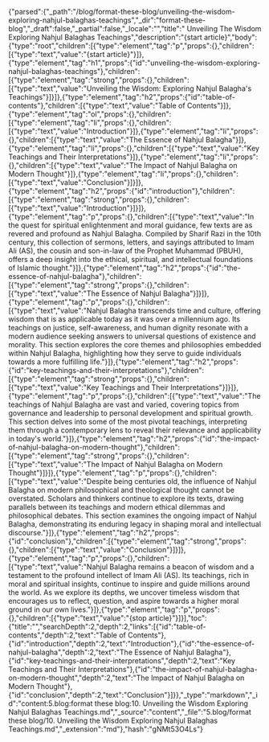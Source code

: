 {"parsed":{"_path":"/blog/format-these-blog/unveiling-the-wisdom-exploring-nahjul-balaghas-teachings","_dir":"format-these-blog","_draft":false,"_partial":false,"_locale":"","title":" Unveiling The Wisdom Exploring Nahjul Balaghas Teachings","description":"{start article}","body":{"type":"root","children":[{"type":"element","tag":"p","props":{},"children":[{"type":"text","value":"{start article}"}]},{"type":"element","tag":"h1","props":{"id":"unveiling-the-wisdom-exploring-nahjul-balaghas-teachings"},"children":[{"type":"element","tag":"strong","props":{},"children":[{"type":"text","value":"Unveiling the Wisdom: Exploring Nahjul Balagha's Teachings"}]}]},{"type":"element","tag":"h2","props":{"id":"table-of-contents"},"children":[{"type":"text","value":"Table of Contents"}]},{"type":"element","tag":"ol","props":{},"children":[{"type":"element","tag":"li","props":{},"children":[{"type":"text","value":"Introduction"}]},{"type":"element","tag":"li","props":{},"children":[{"type":"text","value":"The Essence of Nahjul Balagha"}]},{"type":"element","tag":"li","props":{},"children":[{"type":"text","value":"Key Teachings and Their Interpretations"}]},{"type":"element","tag":"li","props":{},"children":[{"type":"text","value":"The Impact of Nahjul Balagha on Modern Thought"}]},{"type":"element","tag":"li","props":{},"children":[{"type":"text","value":"Conclusion"}]}]},{"type":"element","tag":"h2","props":{"id":"introduction"},"children":[{"type":"element","tag":"strong","props":{},"children":[{"type":"text","value":"Introduction"}]}]},{"type":"element","tag":"p","props":{},"children":[{"type":"text","value":"In the quest for spiritual enlightenment and moral guidance, few texts are as revered and profound as Nahjul Balagha. Compiled by Sharif Razi in the 10th century, this collection of sermons, letters, and sayings attributed to Imam Ali (AS), the cousin and son-in-law of the Prophet Muhammad (PBUH), offers a deep insight into the ethical, spiritual, and intellectual foundations of Islamic thought."}]},{"type":"element","tag":"h2","props":{"id":"the-essence-of-nahjul-balagha"},"children":[{"type":"element","tag":"strong","props":{},"children":[{"type":"text","value":"The Essence of Nahjul Balagha"}]}]},{"type":"element","tag":"p","props":{},"children":[{"type":"text","value":"Nahjul Balagha transcends time and culture, offering wisdom that is as applicable today as it was over a millennium ago. Its teachings on justice, self-awareness, and human dignity resonate with a modern audience seeking answers to universal questions of existence and morality. This section explores the core themes and philosophies embedded within Nahjul Balagha, highlighting how they serve to guide individuals towards a more fulfilling life."}]},{"type":"element","tag":"h2","props":{"id":"key-teachings-and-their-interpretations"},"children":[{"type":"element","tag":"strong","props":{},"children":[{"type":"text","value":"Key Teachings and Their Interpretations"}]}]},{"type":"element","tag":"p","props":{},"children":[{"type":"text","value":"The teachings of Nahjul Balagha are vast and varied, covering topics from governance and leadership to personal development and spiritual growth. This section delves into some of the most pivotal teachings, interpreting them through a contemporary lens to reveal their relevance and applicability in today's world."}]},{"type":"element","tag":"h2","props":{"id":"the-impact-of-nahjul-balagha-on-modern-thought"},"children":[{"type":"element","tag":"strong","props":{},"children":[{"type":"text","value":"The Impact of Nahjul Balagha on Modern Thought"}]}]},{"type":"element","tag":"p","props":{},"children":[{"type":"text","value":"Despite being centuries old, the influence of Nahjul Balagha on modern philosophical and theological thought cannot be overstated. Scholars and thinkers continue to explore its texts, drawing parallels between its teachings and modern ethical dilemmas and philosophical debates. This section examines the ongoing impact of Nahjul Balagha, demonstrating its enduring legacy in shaping moral and intellectual discourse."}]},{"type":"element","tag":"h2","props":{"id":"conclusion"},"children":[{"type":"element","tag":"strong","props":{},"children":[{"type":"text","value":"Conclusion"}]}]},{"type":"element","tag":"p","props":{},"children":[{"type":"text","value":"Nahjul Balagha remains a beacon of wisdom and a testament to the profound intellect of Imam Ali (AS). Its teachings, rich in moral and spiritual insights, continue to inspire and guide millions around the world. As we explore its depths, we uncover timeless wisdom that encourages us to reflect, question, and aspire towards a higher moral ground in our own lives."}]},{"type":"element","tag":"p","props":{},"children":[{"type":"text","value":"{stop article}"}]}],"toc":{"title":"","searchDepth":2,"depth":2,"links":[{"id":"table-of-contents","depth":2,"text":"Table of Contents"},{"id":"introduction","depth":2,"text":"Introduction"},{"id":"the-essence-of-nahjul-balagha","depth":2,"text":"The Essence of Nahjul Balagha"},{"id":"key-teachings-and-their-interpretations","depth":2,"text":"Key Teachings and Their Interpretations"},{"id":"the-impact-of-nahjul-balagha-on-modern-thought","depth":2,"text":"The Impact of Nahjul Balagha on Modern Thought"},{"id":"conclusion","depth":2,"text":"Conclusion"}]}},"_type":"markdown","_id":"content:5.blog:format these blog:10. Unveiling the Wisdom Exploring Nahjul Balaghas Teachings.md","_source":"content","_file":"5.blog/format these blog/10. Unveiling the Wisdom Exploring Nahjul Balaghas Teachings.md","_extension":"md"},"hash":"gNMt53O4Ls"}